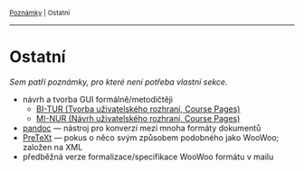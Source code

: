 <sub>[Poznámky](../README.md)
| Ostatní
<sub>

---

# Ostatní

*Sem patří poznámky, pro které není potřeba vlastní sekce.*

- návrh a tvorba GUI formálně/metodičtěji
    - [BI-TUR (Tvorba uživatelského rozhraní, Course Pages)](
        https://courses.fit.cvut.cz/BI-TUR/)
    - [MI-NUR (Návrh uživatelského rozhraní, Course Pages)](
        https://courses.fit.cvut.cz/MI-NUR/)
- [pandoc](https://pandoc.org) — nástroj pro konverzi mezi mnoha formáty
    dokumentů
- [PreTeXt](https://pretextbook.org) — pokus o něco svým způsobem podobného jako
    WooWoo; založen na XML
- předběžná verze formalizace/specifikace WooWoo formátu v mailu
